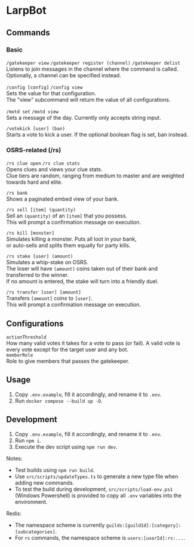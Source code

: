 # LarpBot
## Commands
### Basic
`/gatekeeper view` `/gatekeeper register (channel)` `/gatekeeper delist` \
Listens to join messages in the channel where the command is called. \
Optionally, a channel can be specified instead. 

`/config [config]` `/config view` \
Sets the value for that configuration. \
The "view" subcommand will return the value of all configurations.

`/motd set` `/motd view` \
Sets a message of the day. Currently only accepts string input.

`/votekick [user] (ban)` \
Starts a vote to kick a user. If the optional boolean flag is set, ban instead.

### OSRS-related (/rs)
`/rs clue open` `/rs clue stats` \
Opens clues and views your clue stats. \
Clue tiers are random, ranging from medium to master and are weighted towards hard and elite.

`/rs bank` \
Shows a paginated embed view of your bank.

`/rs sell [item] (quantity)` \
Sell an `(quantity)` of an `[item]` that you possess. \
This will prompt a confirmation message on execution.

`/rs kill [monster]` \
Simulates killing a monster. Puts all loot in your bank, \
or auto-sells and splits them equally for party kills.

`/rs stake [user] (amount)` \
Simulates a whip-stake on OSRS. \
The loser will have `(amount)` coins taken out of their bank and \
transferred to the winner. \
If no amount is entered, the stake will turn into a friendly duel.

`/rs transfer [user] [amount]` \
Transfers `[amount]` coins to `[user]`. \
This will prompt a confirmation message on execution.



## Configurations
`actionThreshold` \
How many valid votes it takes for a vote to pass (or fail). A valid vote is every vote except for the target user and any bot. \
`memberRole` \
Role to give members that passes the gatekeeper.

## Usage
1. Copy `.env.example`, fill it accordingly, and rename it to `.env`.
2. Run `docker compose --build up -D`.

## Development
1. Copy `.env.example`, fill it accordingly, and rename it to `.env`.
2. Run `npm i`.
3. Execute the dev script using `npm run dev`.

Notes:
- Test builds using `npm run build`.
- Use `src/scripts/updateTypes.ts` to generate a new type file when adding new commands.
- To test the build during development, `src/scripts/load-env.ps1` (Windows Powershell) is provided to copy all `.env` variables into the environment.

Redis:
- The namespace scheme is currently `guilds:[guildId]:[category]:[subcategories]`.
- For `rs` commands, the namespace scheme is `users:[userId]:rs:...`.

